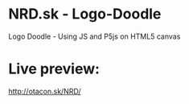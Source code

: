 # NRD.sk - Logo-Doodle
Logo Doodle - Using JS and P5js on HTML5 canvas 

# Live preview: 
http://otacon.sk/NRD/
